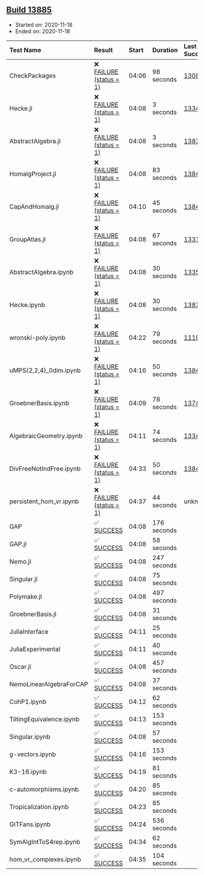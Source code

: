## [Build 13885](https://oscarci.mathematik.uni-kl.de/job/oscar/13885/)

* Started on: 2020-11-18
* Ended on: 2020-11-18

| Test Name    | Result | Start | Duration | Last Success | First Failure |
|:-------------|:-------|:------|:---------|:-------------|:--------------|
| CheckPackages | ❌ [FAILURE (status = 1)](https://oscarci.mathematik.uni-kl.de/job/oscar/13885/artifact/logs/build-13885/CheckPackages.log) | 04:06 | 98 seconds | [13085](https://oscarci.mathematik.uni-kl.de/job/oscar/13085/) | [13086](https://oscarci.mathematik.uni-kl.de/job/oscar/13086/) |
| Hecke.jl | ❌ [FAILURE (status = 1)](https://oscarci.mathematik.uni-kl.de/job/oscar/13885/artifact/logs/build-13885/Hecke.jl.log) | 04:08 | 3 seconds | [13341](https://oscarci.mathematik.uni-kl.de/job/oscar/13341/) | [13342](https://oscarci.mathematik.uni-kl.de/job/oscar/13342/) |
| AbstractAlgebra.jl | ❌ [FAILURE (status = 1)](https://oscarci.mathematik.uni-kl.de/job/oscar/13885/artifact/logs/build-13885/AbstractAlgebra.jl.log) | 04:08 | 3 seconds | [13837](https://oscarci.mathematik.uni-kl.de/job/oscar/13837/) | [13838](https://oscarci.mathematik.uni-kl.de/job/oscar/13838/) |
| HomalgProject.jl | ❌ [FAILURE (status = 1)](https://oscarci.mathematik.uni-kl.de/job/oscar/13885/artifact/logs/build-13885/HomalgProject.jl.log) | 04:08 | 83 seconds | [13845](https://oscarci.mathematik.uni-kl.de/job/oscar/13845/) | [13846](https://oscarci.mathematik.uni-kl.de/job/oscar/13846/) |
| CapAndHomalg.jl | ❌ [FAILURE (status = 1)](https://oscarci.mathematik.uni-kl.de/job/oscar/13885/artifact/logs/build-13885/CapAndHomalg.jl.log) | 04:10 | 45 seconds | [13845](https://oscarci.mathematik.uni-kl.de/job/oscar/13845/) | [13846](https://oscarci.mathematik.uni-kl.de/job/oscar/13846/) |
| GroupAtlas.jl | ❌ [FAILURE (status = 1)](https://oscarci.mathematik.uni-kl.de/job/oscar/13885/artifact/logs/build-13885/GroupAtlas.jl.log) | 04:08 | 67 seconds | [13311](https://oscarci.mathematik.uni-kl.de/job/oscar/13311/) | [13312](https://oscarci.mathematik.uni-kl.de/job/oscar/13312/) |
| AbstractAlgebra.ipynb | ❌ [FAILURE (status = 1)](https://oscarci.mathematik.uni-kl.de/job/oscar/13885/artifact/logs/build-13885/AbstractAlgebra.ipynb.log) | 04:08 | 30 seconds | [13355](https://oscarci.mathematik.uni-kl.de/job/oscar/13355/) | [13356](https://oscarci.mathematik.uni-kl.de/job/oscar/13356/) |
| Hecke.ipynb | ❌ [FAILURE (status = 1)](https://oscarci.mathematik.uni-kl.de/job/oscar/13885/artifact/logs/build-13885/Hecke.ipynb.log) | 04:08 | 30 seconds | [13837](https://oscarci.mathematik.uni-kl.de/job/oscar/13837/) | [13838](https://oscarci.mathematik.uni-kl.de/job/oscar/13838/) |
| wronski-poly.ipynb | ❌ [FAILURE (status = 1)](https://oscarci.mathematik.uni-kl.de/job/oscar/13885/artifact/logs/build-13885/wronski-poly.ipynb.log) | 04:22 | 79 seconds | [11192](https://oscarci.mathematik.uni-kl.de/job/oscar/11192/) | [11193](https://oscarci.mathematik.uni-kl.de/job/oscar/11193/) |
| uMPS(2,2,4)_0dim.ipynb | ❌ [FAILURE (status = 1)](https://oscarci.mathematik.uni-kl.de/job/oscar/13885/artifact/logs/build-13885/uMPS-2-2-4-_0dim.ipynb.log) | 04:16 | 50 seconds | [13841](https://oscarci.mathematik.uni-kl.de/job/oscar/13841/) | [13842](https://oscarci.mathematik.uni-kl.de/job/oscar/13842/) |
| GroebnerBasis.ipynb | ❌ [FAILURE (status = 1)](https://oscarci.mathematik.uni-kl.de/job/oscar/13885/artifact/logs/build-13885/GroebnerBasis.ipynb.log) | 04:09 | 78 seconds | [13748](https://oscarci.mathematik.uni-kl.de/job/oscar/13748/) | [13749](https://oscarci.mathematik.uni-kl.de/job/oscar/13749/) |
| AlgebraicGeometry.ipynb | ❌ [FAILURE (status = 1)](https://oscarci.mathematik.uni-kl.de/job/oscar/13885/artifact/logs/build-13885/AlgebraicGeometry.ipynb.log) | 04:11 | 74 seconds | [13341](https://oscarci.mathematik.uni-kl.de/job/oscar/13341/) | [13342](https://oscarci.mathematik.uni-kl.de/job/oscar/13342/) |
| DivFreeNotIndFree.ipynb | ❌ [FAILURE (status = 1)](https://oscarci.mathematik.uni-kl.de/job/oscar/13885/artifact/logs/build-13885/DivFreeNotIndFree.ipynb.log) | 04:33 | 50 seconds | [13845](https://oscarci.mathematik.uni-kl.de/job/oscar/13845/) | [13846](https://oscarci.mathematik.uni-kl.de/job/oscar/13846/) |
| persistent_hom_vr.ipynb | ❌ [FAILURE (status = 1)](https://oscarci.mathematik.uni-kl.de/job/oscar/13885/artifact/logs/build-13885/persistent_hom_vr.ipynb.log) | 04:37 | 44 seconds | unknown | unknown |
| GAP | ✅ [SUCCESS](https://oscarci.mathematik.uni-kl.de/job/oscar/13885/artifact/logs/build-13885/GAP.log) | 04:08 | 176 seconds |  |  |
| GAP.jl | ✅ [SUCCESS](https://oscarci.mathematik.uni-kl.de/job/oscar/13885/artifact/logs/build-13885/GAP.jl.log) | 04:08 | 58 seconds |  |  |
| Nemo.jl | ✅ [SUCCESS](https://oscarci.mathematik.uni-kl.de/job/oscar/13885/artifact/logs/build-13885/Nemo.jl.log) | 04:08 | 247 seconds |  |  |
| Singular.jl | ✅ [SUCCESS](https://oscarci.mathematik.uni-kl.de/job/oscar/13885/artifact/logs/build-13885/Singular.jl.log) | 04:08 | 75 seconds |  |  |
| Polymake.jl | ✅ [SUCCESS](https://oscarci.mathematik.uni-kl.de/job/oscar/13885/artifact/logs/build-13885/Polymake.jl.log) | 04:08 | 497 seconds |  |  |
| GroebnerBasis.jl | ✅ [SUCCESS](https://oscarci.mathematik.uni-kl.de/job/oscar/13885/artifact/logs/build-13885/GroebnerBasis.jl.log) | 04:08 | 31 seconds |  |  |
| JuliaInterface | ✅ [SUCCESS](https://oscarci.mathematik.uni-kl.de/job/oscar/13885/artifact/logs/build-13885/JuliaInterface.log) | 04:11 | 25 seconds |  |  |
| JuliaExperimental | ✅ [SUCCESS](https://oscarci.mathematik.uni-kl.de/job/oscar/13885/artifact/logs/build-13885/JuliaExperimental.log) | 04:11 | 40 seconds |  |  |
| Oscar.jl | ✅ [SUCCESS](https://oscarci.mathematik.uni-kl.de/job/oscar/13885/artifact/logs/build-13885/Oscar.jl.log) | 04:08 | 457 seconds |  |  |
| NemoLinearAlgebraForCAP | ✅ [SUCCESS](https://oscarci.mathematik.uni-kl.de/job/oscar/13885/artifact/logs/build-13885/NemoLinearAlgebraForCAP.log) | 04:08 | 37 seconds |  |  |
| CohP1.ipynb | ✅ [SUCCESS](https://oscarci.mathematik.uni-kl.de/job/oscar/13885/artifact/logs/build-13885/CohP1.ipynb.log) | 04:12 | 62 seconds |  |  |
| TiltingEquivalence.ipynb | ✅ [SUCCESS](https://oscarci.mathematik.uni-kl.de/job/oscar/13885/artifact/logs/build-13885/TiltingEquivalence.ipynb.log) | 04:13 | 153 seconds |  |  |
| Singular.ipynb | ✅ [SUCCESS](https://oscarci.mathematik.uni-kl.de/job/oscar/13885/artifact/logs/build-13885/Singular.ipynb.log) | 04:08 | 57 seconds |  |  |
| g-vectors.ipynb | ✅ [SUCCESS](https://oscarci.mathematik.uni-kl.de/job/oscar/13885/artifact/logs/build-13885/g-vectors.ipynb.log) | 04:16 | 153 seconds |  |  |
| K3-16.ipynb | ✅ [SUCCESS](https://oscarci.mathematik.uni-kl.de/job/oscar/13885/artifact/logs/build-13885/K3-16.ipynb.log) | 04:19 | 81 seconds |  |  |
| c-automorphisms.ipynb | ✅ [SUCCESS](https://oscarci.mathematik.uni-kl.de/job/oscar/13885/artifact/logs/build-13885/c-automorphisms.ipynb.log) | 04:20 | 85 seconds |  |  |
| Tropicalization.ipynb | ✅ [SUCCESS](https://oscarci.mathematik.uni-kl.de/job/oscar/13885/artifact/logs/build-13885/Tropicalization.ipynb.log) | 04:23 | 85 seconds |  |  |
| GITFans.ipynb | ✅ [SUCCESS](https://oscarci.mathematik.uni-kl.de/job/oscar/13885/artifact/logs/build-13885/GITFans.ipynb.log) | 04:24 | 536 seconds |  |  |
| SymAlgIntToS4rep.ipynb | ✅ [SUCCESS](https://oscarci.mathematik.uni-kl.de/job/oscar/13885/artifact/logs/build-13885/SymAlgIntToS4rep.ipynb.log) | 04:34 | 62 seconds |  |  |
| hom_vr_complexes.ipynb | ✅ [SUCCESS](https://oscarci.mathematik.uni-kl.de/job/oscar/13885/artifact/logs/build-13885/hom_vr_complexes.ipynb.log) | 04:35 | 104 seconds |  |  |

